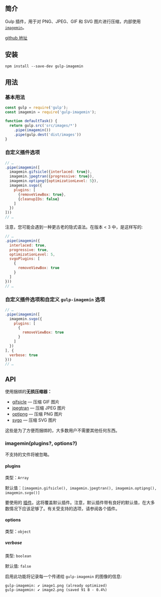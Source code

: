 ## 简介

Gulp 插件，用于对 PNG、JPEG、GIF 和 SVG 图片进行压缩，内部使用 [`imagemin`](https://github.com/imagemin/imagemin)。

[github 地址](https://github.com/sindresorhus/gulp-imagemin)

## 安装

```
npm install --save-dev gulp-imagemin
```

## 用法

### 基本用法

```js
const gulp = require('gulp');
const imagemin = require('gulp-imagemin');

function defaultTask() {
  return gulp.src('src/images/*')
    .pipe(imagemin())
    .pipe(gulp.dest('dist/images'))
}
```

### 自定义插件选项

```js
// …
.pipe(imagemin([
  imagemin.gifsicle({interlaced: true}),
  imagemin.jpegtran({progressive: true}),
  imagemin.optipng({optimizationLevel: 5}),
  imagemin.svgo({
    plugins: [
      {removeViewBox: true},
      {cleanupIDs: false}
    ]
  })
]))
// …
```

注意，您可能会遇到一种更古老的隐式语法。在版本 &lt; 3 中，是这样写的:

```js
// …
.pipe(imagemin({
  interlaced: true,
  progressive: true,
  optimizationLevel: 5,
  svgoPlugins: [
    {
      removeViewBox: true
    }
  ]
}))
// …
```

### 自定义插件选项和自定义 `gulp-imagemin` 选项

```js
// …
.pipe(imagemin([
  imagemin.svgo({
    plugins: [
      {
        removeViewBox: true
      }
    ]
  })
], {
  verbose: true
}))
// …
```

## API

使用捆绑的**无损压缩器：**

* [gifsicle](https://github.com/imagemin/imagemin-gifsicle) — 压缩 GIF 图片
* [jpegtran](https://github.com/imagemin/imagemin-jpegtran) — 压缩 JPEG 图片
* [optipng](https://github.com/imagemin/imagemin-optipng) — 压缩 PNG 图片
* [svgo](https://github.com/imagemin/imagemin-svgo) — 压缩 SVG 图片

这些是为了方便而捆绑的，大多数用户不需要其他任何东西。

### imagemin\(plugins?, options?\)

不支持的文件将被忽略。

#### plugins

类型：`Array`

默认值：`[imagemin.gifsicle(), imagemin.jpegtran(), imagemin.optipng(), imagemin.svgo()]`

要使用的 [插件](https://www.npmjs.com/browse/keyword/imageminplugin)。这将覆盖默认插件。注意，默认插件带有良好的默认值，在大多数情况下应该足够了。有关受支持的选项，请参阅各个插件。

#### options

类型：`object`

##### verbose

类型: `boolean`

默认值: `false`

启用此功能将记录每一个传递给 `gulp-imagemin`  的图像的信息:

```
gulp-imagemin: ✔ image1.png (already optimized)
gulp-imagemin: ✔ image2.png (saved 91 B - 0.4%)
```



